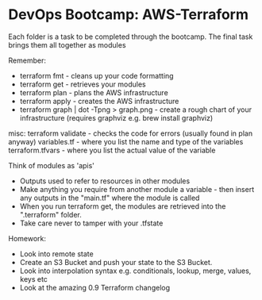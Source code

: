 # DevOps Bootcamp: AWS-Terraform

Each folder is a task to be completed through the bootcamp.
The final task brings them all together as modules


Remember:

- terraform fmt - cleans up your code formatting
- terraform get - retrieves your modules
- terraform plan - plans the AWS infrastructure
- terraform apply - creates the AWS infrastructure
- terraform graph | dot -Tpng > graph.png - create a rough chart of your infrastructure (requires graphviz e.g. brew install graphviz)

misc:
terraform validate - checks the code for errors (usually found in plan anyway)
variables.tf - where you list the name and type of the variables
terraform.tfvars - where you list the actual value of the variable


Think of modules as 'apis' 
- Outputs used to refer to resources in other modules
- Make anything you require from another module a variable - then insert any outputs in the "main.tf" where the module is called
- When you run terraform get, the modules are retrieved into the ".terraform" folder.
- Take care never to tamper with your .tfstate

Homework:

- Look into remote state
- Create an S3 Bucket and push your state to the S3 Bucket.
- Look into interpolation syntax e.g. conditionals, lookup, merge, values, keys etc
- Look at the amazing 0.9 Terraform changelog
